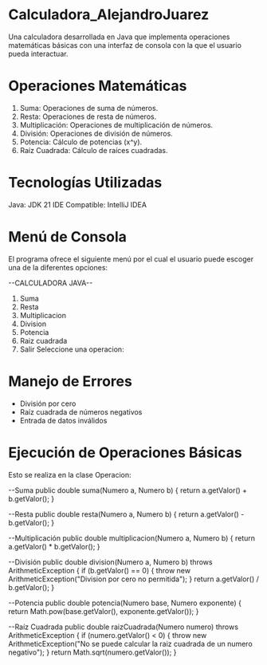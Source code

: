 # Calculadora_AlejandroJuarez
Una calculadora desarrollada en Java que implementa operaciones matemáticas básicas con una interfaz de consola con la que el usuario pueda interactuar.

# Operaciones Matemáticas
1. Suma: Operaciones de suma de números.
2. Resta: Operaciones de resta de números.
3. Multiplicación: Operaciones de multiplicación de números.
4. División: Operaciones de división de números.
5. Potencia: Cálculo de potencias (x^y).
6. Raíz Cuadrada: Cálculo de raíces cuadradas.

# Tecnologías Utilizadas
Java: JDK 21
IDE Compatible: IntelliJ IDEA

# Menú de Consola
El programa ofrece el siguiente menú por el cual el usuario puede escoger una de la diferentes opciones:

--CALCULADORA JAVA--
1. Suma
2. Resta
3. Multiplicacion
4. Division
5. Potencia
6. Raiz cuadrada
7. Salir
Seleccione una operacion:

# Manejo de Errores
* División por cero
* Raíz cuadrada de números negativos
* Entrada de datos inválidos

# Ejecución de Operaciones Básicas
Esto se realiza en la clase Operacion:

--Suma
public double suma(Numero a, Numero b) {
        return a.getValor() + b.getValor();
    }
    
--Resta
public double resta(Numero a, Numero b) {
        return a.getValor() - b.getValor();
    }
    
--Multiplicación
public double multiplicacion(Numero a, Numero b) {
        return a.getValor() * b.getValor();
    }

--División
public double division(Numero a, Numero b) throws ArithmeticException {
        if (b.getValor() == 0) {
            throw new ArithmeticException("Division por cero no permitida");
        }
        return a.getValor() / b.getValor();
    }

--Potencia
public double potencia(Numero base, Numero exponente) {
        return Math.pow(base.getValor(), exponente.getValor());
    }

--Raíz Cuadrada
public double raizCuadrada(Numero numero) throws ArithmeticException {
        if (numero.getValor() < 0) {
            throw new ArithmeticException("No se puede calcular la raiz cuadrada de un numero negativo");
        }
        return Math.sqrt(numero.getValor());
    }
